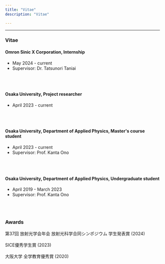 ```yaml
---
title: "Vitae"
description: "Vitae"

---
```


---
### Vitae
#### Omron Sinic X Corporation, Internship
- May 2024 - current
- Supervisor: Dr. Tatsunori Taniai
<br>
<br>

#### Osaka University, Project researcher
- April 2023 - current
<br>
<br>

#### Osaka University, Department of Applied Physics, Master's course student
- April 2023 - current
- Supervisor: Prof. Kanta Ono
<br>
<br>

#### Osaka University, Department of Applied Physics, Undergraduate student
- April 2019 - March 2023
- Supervisor: Prof. Kanta Ono
<br>
<br>

### Awards
第37回 放射光学会年会 放射光科学合同シンポジウム 学生発表賞 (2024)
<br>
<br>
SICE優秀学生賞 (2023)
<br>
<br>
大阪大学 全学教育優秀賞 (2020)
